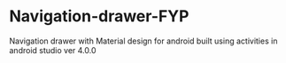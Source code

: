 # Navigation-drawer-FYP
Navigation drawer with Material design for android built using activities in android studio ver 4.0.0
